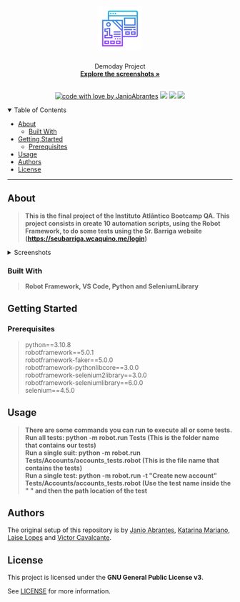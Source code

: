 <h1 align="center">
  <a href="https://github.com/JanioAbrantes/demoday-project">
    <!-- Please provide path to your logo here -->
    <img src="docs/images/logo.svg" alt="Logo" width="100" height="100">
  </a>
</h1>

<div align="center">
  Demoday Project
  <br />
  <a href="#about"><strong>Explore the screenshots »</strong></a>
  <br />
  </div>
<div align="center">
<br />


[![code with love by JanioAbrantes](https://img.shields.io/badge/%3C%2F%3E%20with%20%E2%99%A5%20by-JanioAbrantes-ff1414.svg?style=flat-square)](https://github.com/JanioAbrantes)
[![](https://img.shields.io/badge/KatarinaMariano-ff1414.svg?style=flat-square)](https://github.com/KatarinaMariano-QA)
[![](https://img.shields.io/badge/LaiseLopes-ff1414.svg?style=flat-square)](https://github.com/laise12)
[![](https://img.shields.io/badge/VictorCavalcante-ff1414.svg?style=flat-square)]()

</div>

<details open="open">
<summary>Table of Contents</summary>

- [About](#about)
  - [Built With](#built-with)
- [Getting Started](#getting-started)
  - [Prerequisites](#prerequisites)
- [Usage](#usage)
- [Authors](#authors)
- [License](#license)

</details>

---

## About

> **This is the final project of the Instituto Atlântico Bootcamp QA.
> This project consists in create 10 automation scripts, using the Robot Framework, to do some tests using the 
> Sr. Barriga website (https://seubarriga.wcaquino.me/login)**

<details>
<summary>Screenshots</summary>


|                                     Home Page                                      |                               Login Page                               |
|:----------------------------------------------------------------------------------:| :--------------------------------------------------------------------: |
| <img src="docs/images/Full-Account-Reset.png" title="Home Page" width="100%"> | <img src="docs/images/Log-in-all-fields-empty.png" title="Home Page" width="100%"> |

</details>

### Built With

> **Robot Framework, VS Code, Python and SeleniumLibrary**

## Getting Started

### Prerequisites

> python==3.10.8 <br />
> robotframework==5.0.1 <br />
> robotframework-faker==5.0.0 <br />
> robotframework-pythonlibcore==3.0.0 <br />
> robotframework-selenium2library==3.0.0 <br />
> robotframework-seleniumlibrary==6.0.0 <br />
> selenium==4.5.0

## Usage

> **There are some commands you can run to execute all or some tests. <br />
> Run all tests: python -m robot.run Tests (This is the folder name that contains our tests) <br />
> Run a single suit: python -m robot.run Tests/Accounts/accounts_tests.robot (This is the file name that contains the tests) <br />
> Run a single test: python -m robot.run -t "Create new account" Tests/Accounts/accounts_tests.robot (Use the test name inside the " " and then the path location of the test**

## Authors

The original setup of this repository is by [Janio Abrantes](https://github.com/JanioAbrantes),
[Katarina Mariano](https://github.com/KatarinaMariano-QA),
[Laise Lopes](https://github.com/laise12) and 
[Victor Cavalcante]().

## License

This project is licensed under the **GNU General Public License v3**.

See [LICENSE](LICENSE) for more information.